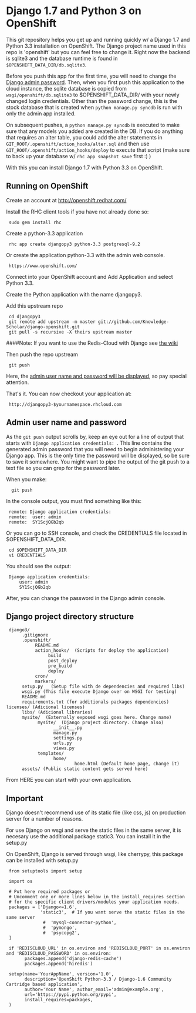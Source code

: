 Django 1.7 and Python 3 on OpenShift
====================================

This git repository helps you get up and running quickly w/ a Django 1.7 and
Python 3.3 installation on OpenShift.  The Django project name used in this
repo is 'openshift' but you can feel free to change it.  Right now the
backend is sqlite3 and the database runtime is found in
`$OPENSHIFT_DATA_DIR/db.sqlite3`.

Before you push this app for the first time, you will need to change
the [Django admin password](#admin-user-name-and-password).
Then, when you first push this
application to the cloud instance, the sqlite database is copied from
`wsgi/openshift/db.sqlite3` to $OPENSHIFT_DATA_DIR/ with your newly 
changed login credentials. Other than the password change, this is the 
stock database that is created when `python manage.py syncdb` is run with
only the admin app installed.

On subsequent pushes, a `python manage.py syncdb` is executed to make
sure that any models you added are created in the DB.  If you do
anything that requires an alter table, you could add the alter
statements in `GIT_ROOT/.openshift/action_hooks/alter.sql` and then use
`GIT_ROOT/.openshift/action_hooks/deploy` to execute that script (make
sure to back up your database w/ `rhc app snapshot save` first :) )

With this you can install Django 1.7 with Python 3.3 on OpenShift.

Running on OpenShift
--------------------

Create an account at http://openshift.redhat.com/

Install the RHC client tools if you have not already done so:
    
     sudo gem install rhc

Create a python-3.3 application

     rhc app create djangopy3 python-3.3 postgresql-9.2

Or create the application python-3.3 with the admin web console.

     https://www.openshift.com/

Connect into your OpenShift account and Add Application and select Python 3.3.

Create the Python application with the name djangopy3.

Add this upstream repo

     cd djangopy3
     git remote add upstream -m master git://github.com/Knowledge-Scholar/django-openshift.git
     git pull -s recursive -X theirs upstream master

####Note:
If you want to use the Redis-Cloud with Django see [the wiki](https://github.com/rancavil/django-py3-openshift-quickstart/wiki/Django-1.6-with-Redis-Cloud) 

Then push the repo upstream

     git push

Here, the [admin user name and password will be displayed](#admin-user-name-and-password), so pay
special attention.
  
That's it. You can now checkout your application at:

     http://djangopy3-$yournamespace.rhcloud.com

Admin user name and password
----------------------------
As the `git push` output scrolls by, keep an eye out for a
line of output that starts with `Django application credentials: `. This line
contains the generated admin password that you will need to begin
administering your Django app. This is the only time the password
will be displayed, so be sure to save it somewhere. You might want 
to pipe the output of the git push to a text file so you can grep for
the password later.

When you make:

      git push

In the console output, you must find something like this:

     remote: Django application credentials:
     remote:  user: admin
     remote:  SY1ScjQGb2qb

Or you can go to SSH console, and check the CREDENTIALS file located 
in $OPENSHIFT_DATA_DIR.

     cd $OPENSHIFT_DATA_DIR
     vi CREDENTIALS

You should see the output:

     Django application credentials:
         user: admin
         SY1ScjQGb2qb

After, you can change the password in the Django admin console.

Django project directory structure
----------------------------------

     django3/
          .gitignore
          .openshift/
               README.md
               action_hooks/  (Scripts for deploy the application)
                    build
                    post_deploy
                    pre_build
                    deploy
               cron/
               markers/
          setup.py   (Setup file with de dependencies and required libs)
          wsgi.py (This file execute Django over on WSGI for testing)
          README.md
          requirements.txt (for additionals packages dependencies)
    licenses/ (Adicional licenses)
          libs/ (Adicional libraries)
          mysite/  (Externally exposed wsgi goes here. Change name)
                mysite/  (Django project directory. Change also)
                      __init__.py
                      manage.py
                      settings.py
                      urls.py
                      views.py
                templates/
                      home/
                              home.html (Default home page, change it)
          assets/ (Public static content gets served here)

From HERE you can start with your own application.

Important
---------

Django doesn't recommend use of its static file (like css, js) on production server for a number of reasons.

For use Django on wsgi and serve the static files in the same server, it is necesary use the additional package static3.
You can install it in the setup.py

On OpenShift, Django is served through wsgi, like cherrypy, this package can be installed with setup.py

     from setuptools import setup

     import os

     # Put here required packages or
     # Uncomment one or more lines below in the install_requires section
     # for the specific client drivers/modules your application needs.
     packages = ['Django<=1.6',
                 'static3',  # If you want serve the static files in the same server
                  #  'mysql-connector-python',
                  #  'pymongo',
                  #  'psycopg2',
     ]

     if 'REDISCLOUD_URL' in os.environ and 'REDISCLOUD_PORT' in os.environ and 'REDISCLOUD_PASSWORD' in os.environ:
           packages.append('django-redis-cache')
           packages.append('hiredis')

     setup(name='YourAppName', version='1.0',
           description='OpenShift Python-3.3 / Django-1.6 Community Cartridge based application',
           author='Your Name', author_email='admin@example.org',
           url='https://pypi.python.org/pypi',
           install_requires=packages,
     )

